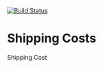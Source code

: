 [![Build Status](https://travis-ci.org/Einrichtungshaus-Ostermann/OstShippingCosts.svg?branch=master)](https://travis-ci.org/Einrichtungshaus-Ostermann/OstShippingCosts)
# Shipping Costs
Shipping Cost